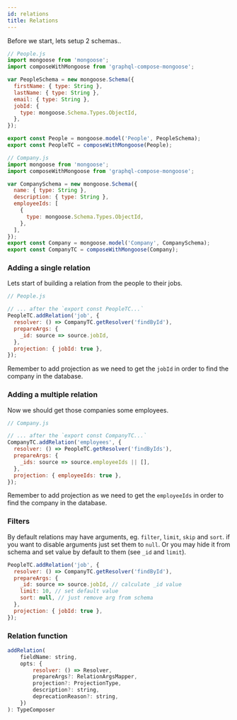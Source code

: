 ```yaml
---
id: relations
title: Relations
---
```


Before we start, lets setup 2 schemas..

```js
// People.js
import mongoose from 'mongoose';
import composeWithMongoose from 'graphql-compose-mongoose';

var PeopleSchema = new mongoose.Schema({
  firstName: { type: String },
  lastName: { type: String },
  email: { type: String },
  jobId: {
    type: mongoose.Schema.Types.ObjectId,
  },
});

export const People = mongoose.model('People', PeopleSchema);
export const PeopleTC = composeWithMongoose(People);
```

```js
// Company.js
import mongoose from 'mongoose';
import composeWithMongoose from 'graphql-compose-mongoose';

var CompanySchema = new mongoose.Schema({
  name: { type: String },
  description: { type: String },
  employeeIds: [
    {
      type: mongoose.Schema.Types.ObjectId,
    },
  ],
});
export const Company = mongoose.model('Company', CompanySchema);
export const CompanyTC = composeWithMongoose(Company);
```

### Adding a single relation

Lets start of building a relation from the people to their jobs.

```js
// People.js

// ... after the `export const PeopleTC...`
PeopleTC.addRelation('job', {
  resolver: () => CompanyTC.getResolver('findById'),
  prepareArgs: {
    _id: source => source.jobId,
  },
  projection: { jobId: true },
});
```

Remember to add projection as we need to get the `jobId` in order to find the company in the database.

### Adding a multiple relation

Now we should get those companies some employees.

```js
// Company.js

// ... after the `export const CompanyTC...`
CompanyTC.addRelation('employees', {
  resolver: () => PeopleTC.getResolver('findByIds'),
  prepareArgs: {
    _ids: source => source.employeeIds || [],
  },
  projection: { employeeIds: true },
});
```

Remember to add projection as we need to get the `employeeIds` in order to find the company in the database.

### Filters

By default relations may have arguments, eg. `filter`, `limit`, `skip` and `sort`. if you want to disable arguments just set them to `null`. Or you may hide it from schema and set value by default to them (see `_id` and `limit`).

```js
PeopleTC.addRelation('job', {
  resolver: () => CompanyTC.getResolver('findById'),
  prepareArgs: {
    _id: source => source.jobId, // calculate _id value
    limit: 10, // set default value
    sort: null, // just remove arg from schema
  },
  projection: { jobId: true },
});
```

### Relation function

```js
addRelation(
    fieldName: string,
    opts: {
        resolver: () => Resolver,
        prepareArgs?: RelationArgsMapper,
        projection?: ProjectionType,
        description?: string,
        deprecationReason?: string,
    })
): TypeComposer
```
